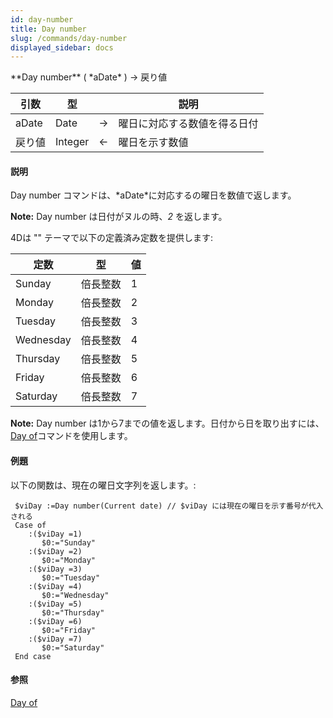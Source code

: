 ```yaml
---
id: day-number
title: Day number
slug: /commands/day-number
displayed_sidebar: docs
---
```


<!--REF #_command_.Day number.Syntax-->**Day number** ( *aDate* ) -> 戻り値<!-- END REF-->
<!--REF #_command_.Day number.Params-->
| 引数 | 型 |  | 説明 |
| --- | --- | --- | --- |
| aDate | Date | &rarr; | 曜日に対応する数値を得る日付 |
| 戻り値 | Integer | &larr; | 曜日を示す数値 |

<!-- END REF-->

#### 説明 

<!--REF #_command_.Day number.Summary-->Day number コマンドは、*aDate*に対応するの曜日を数値で返します。<!-- END REF-->  

**Note:** Day number は日付がヌルの時、*2* を返します。 

4Dは "" テーマで以下の定義済み定数を提供します:

| 定数        | 型    | 値 |
| --------- | ---- | - |
| Sunday    | 倍長整数 | 1 |
| Monday    | 倍長整数 | 2 |
| Tuesday   | 倍長整数 | 3 |
| Wednesday | 倍長整数 | 4 |
| Thursday  | 倍長整数 | 5 |
| Friday    | 倍長整数 | 6 |
| Saturday  | 倍長整数 | 7 |

**Note:** Day number は1から7までの値を返します。日付から日を取り出すには、[Day of](day-of.md "Day of")コマンドを使用します。

#### 例題 

以下の関数は、現在の曜日文字列を返します。:

```4d
 $viDay :=Day number(Current date) // $viDay には現在の曜日を示す番号が代入される
 Case of
    :($viDay =1)
       $0:="Sunday"
    :($viDay =2)
       $0:="Monday"
    :($viDay =3)
       $0:="Tuesday"
    :($viDay =4)
       $0:="Wednesday"
    :($viDay =5)
       $0:="Thursday"
    :($viDay =6)
       $0:="Friday"
    :($viDay =7)
       $0:="Saturday"
 End case
```

#### 参照 

[Day of](day-of.md)  